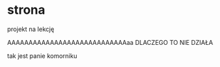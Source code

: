 # strona
projekt na lekcję

AAAAAAAAAAAAAAAAAAAAAAAAAAAAaa
DLACZEGO TO NIE DZIAŁA

tak jest panie komorniku
